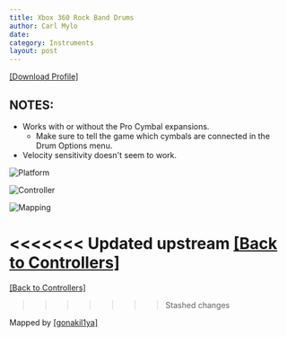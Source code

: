 ```yaml
---
title: Xbox 360 Rock Band Drums
author: Carl Mylo
date: 
category: Instruments
layout: post
---
```


[[Download Profile]](https://github.com/hmxmilohax/rb3-pc/raw/main/instrument-repo/Xbox%20360%20Rock%20Band%20Drums.7z)

## NOTES:


* Works with or without the Pro Cymbal expansions.
	* Make sure to tell the game which cymbals are connected in the Drum Options menu.
* Velocity sensitivity doesn't seem to work.

![Platform](https://raw.githubusercontent.com/hmxmilohax/rb3-pc/main/assets/images/instruments/plat/360.png "Platform") 

![Controller](https://raw.githubusercontent.com/hmxmilohax/rb3-pc/main/assets/images/instruments/cont/rbdrmscontroller.png "Controller") 

![Mapping](https://raw.githubusercontent.com/hmxmilohax/rb3-pc/main/assets/images/instruments/maps/360mpamapping.png "Mapping") 

<<<<<<< Updated upstream
[[Back to Controllers]](https://rb3pc.milohax.org/english/controllers/)
=======
[[Back to Controllers]](https://rb3pc.milohax.org/english/controllers/)
>>>>>>> Stashed changes



Mapped by [[gonakil1ya]](https://linktr.ee/Gonakil1ya)